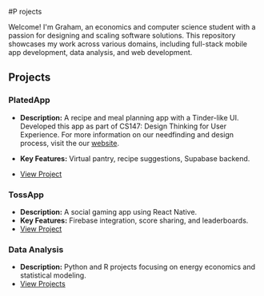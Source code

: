 #P rojects

Welcome! I'm Graham, an economics and computer science student with a passion for designing and scaling software solutions. This repository showcases my work across various domains, including full-stack mobile app development, data analysis, and web development.

## Projects

### PlatedApp
- **Description:** A recipe and meal planning app with a Tinder-like UI. Developed this app as part of CS147: Design Thinking for User Experience. For more information on our needfinding and design process, visit the our [website](https://hci.stanford.edu/courses/cs147/2024/au/projects/Design-for-Healthy-Behaviors/Plated/).

- **Key Features:** Virtual pantry, recipe suggestions, Supabase backend.
- [View Project](PlatedApp/README.md)

### TossApp
- **Description:** A social gaming app using React Native.
- **Key Features:** Firebase integration, score sharing, and leaderboards.
- [View Project](TossApp/README.md)


### Data Analysis
- **Description:** Python and R projects focusing on energy economics and statistical modeling.
- [View Projects](DataAnalysis/)

